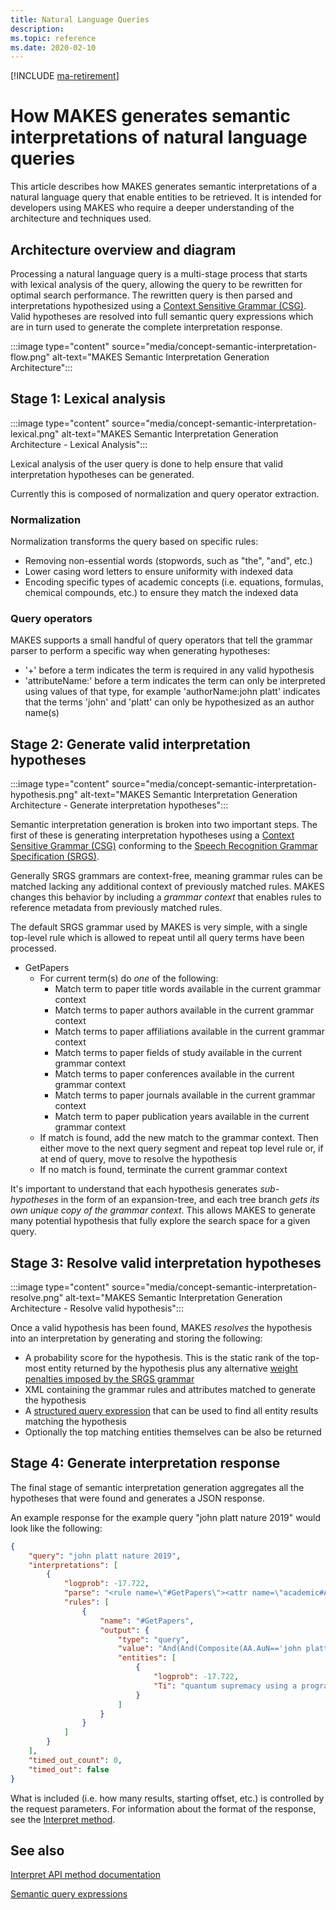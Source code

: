 ```yaml
---
title: Natural Language Queries
description: 
ms.topic: reference
ms.date: 2020-02-10
---
```

[!INCLUDE [ma-retirement](../includes/ma-retirement.md)]

# How MAKES generates semantic interpretations of natural language queries

This article describes how MAKES generates semantic interpretations of a natural language query that enable entities to be retrieved. It is intended for developers using MAKES who require a deeper understanding of the architecture and techniques used.

## Architecture overview and diagram

Processing a natural language query is a multi-stage process that starts with lexical analysis of the query, allowing the query to be rewritten for optimal search performance. The rewritten query is then parsed and interpretations hypothesized using a [Context Sensitive Grammar (CSG)](https://en.wikipedia.org/wiki/Context-sensitive_grammar). Valid hypotheses are resolved into full semantic query expressions which are in turn used to generate the complete interpretation response.

:::image type="content" source="media/concept-semantic-interpretation-flow.png" alt-text="MAKES Semantic Interpretation Generation Architecture":::

## Stage 1: Lexical analysis

:::image type="content" source="media/concept-semantic-interpretation-lexical.png" alt-text="MAKES Semantic Interpretation Generation Architecture - Lexical Analysis":::

Lexical analysis of the user query is done to help ensure that valid interpretation hypotheses can be generated.

Currently this is composed of normalization and query operator extraction.

### Normalization

Normalization transforms the query based on specific rules:

* Removing non-essential words (stopwords, such as "the", "and", etc.)
* Lower casing word letters to ensure uniformity with indexed data
* Encoding specific types of academic concepts (i.e. equations, formulas, chemical compounds, etc.) to ensure they match the indexed data

### Query operators

MAKES supports a small handful of query operators that tell the grammar parser to perform a specific way when generating hypotheses:

* '+' before a term indicates the term is required in any valid hypothesis
* 'attributeName:' before a term indicates the term can only be interpreted using values of that type, for example 'authorName:john platt' indicates that the terms 'john' and 'platt' can only be hypothesized as an author name(s)

## Stage 2: Generate valid interpretation hypotheses

:::image type="content" source="media/concept-semantic-interpretation-hypothesis.png" alt-text="MAKES Semantic Interpretation Generation Architecture - Generate interpretation hypotheses":::

Semantic interpretation generation is broken into two important steps. The first of these is generating interpretation hypotheses using a [Context Sensitive Grammar (CSG)](https://en.wikipedia.org/wiki/Context-sensitive_grammar) conforming to the [Speech Recognition Grammar Specification (SRGS)](https://www.w3.org/TR/speech-grammar/).

Generally SRGS grammars are context-free, meaning grammar rules can be matched lacking any additional context of previously matched rules. MAKES changes this behavior by including a *grammar context* that enables rules to reference metadata from previously matched rules.

The default SRGS grammar used by MAKES is very simple, with a single top-level rule which is allowed to repeat until all query terms have been processed.

* GetPapers
  * For current term(s) do *one* of the following:
    * Match term to paper title words available in the current grammar context
    * Match terms to paper authors available in the current grammar context
    * Match terms to paper affiliations available in the current grammar context
    * Match terms to paper fields of study available in the current grammar context
    * Match terms to paper conferences available in the current grammar context
    * Match terms to paper journals available in the current grammar context
    * Match term to paper publication years available in the current grammar context
  * If match is found, add the new match to the grammar context. Then either move to the next query segment and repeat top level rule or, if at end of query, move to resolve the hypothesis
  * If no match is found, terminate the current grammar context

It's important to understand that each hypothesis generates *sub-hypotheses* in the form of an expansion-tree, and each tree branch *gets its own unique copy of the grammar context*. This allows MAKES to generate many potential hypothesis that fully explore the search space for a given query.

## Stage 3: Resolve valid interpretation hypotheses

:::image type="content" source="media/concept-semantic-interpretation-resolve.png" alt-text="MAKES Semantic Interpretation Generation Architecture - Resolve valid hypothesis":::

Once a valid hypothesis has been found, MAKES *resolves* the hypothesis into an interpretation by generating and storing the following:

* A probability score for the hypothesis. This is the static rank of the top-most entity returned by the hypothesis plus any alternative [weight penalties imposed by the SRGS grammar](https://www.w3.org/TR/speech-grammar/#S2.4)
* XML containing the grammar rules and attributes matched to generate the hypothesis
* A [structured query expression](concepts-query-expressions.md) that can be used to find all entity results matching the hypothesis
* Optionally the top matching entities themselves can be also be returned

## Stage 4: Generate interpretation response

The final stage of semantic interpretation generation aggregates all the hypotheses that were found and generates a JSON response.

An example response for the example query "john platt nature 2019" would look like the following:

```JSON
{
    "query": "john platt nature 2019",
    "interpretations": [
        {
            "logprob": -17.722,
            "parse": "<rule name=\"#GetPapers\"><attr name=\"academic#AA.AuN\">john platt</attr> <attr name=\"academic#J.JN\">nature</attr> <attr name=\"academic#Y\">2019</attr><end/></rule>",
            "rules": [
                {
                    "name": "#GetPapers",
                    "output": {
                        "type": "query",
                        "value": "And(And(Composite(AA.AuN=='john platt'),Composite(J.JN=='nature')),Y=2019)",
                        "entities": [
                            {
                                "logprob": -17.722,
                                "Ti": "quantum supremacy using a programmable superconducting processor"
                            }
                        ]
                    }
                }
            ]
        }
    ],
    "timed_out_count": 0,
    "timed_out": false
}
```

What is included (i.e. how many results, starting offset, etc.) is controlled by the request parameters. For information about the format of the response, see the [Interpret method](reference-get-interpret.md).

## See also

[Interpret API method documentation](reference-get-interpret.md)

[Semantic query expressions](concepts-query-expressions.md)
